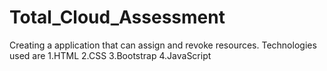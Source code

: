 # Total_Cloud_Assessment
Creating a application that can assign and revoke resources.
Technologies used are 
1.HTML
2.CSS
3.Bootstrap
4.JavaScript
